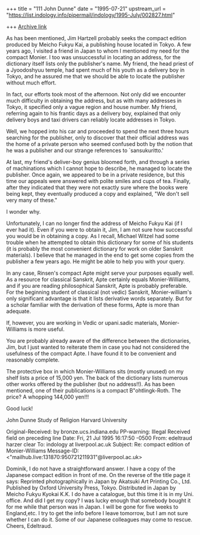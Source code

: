 +++
title = "111 John Dunne"
date = "1995-07-21"
upstream_url = "https://list.indology.info/pipermail/indology/1995-July/002827.html"

+++
[Archive link](https://list.indology.info/pipermail/indology/1995-July/002827.html)


As has been mentioned, Jim Hartzell probably seeks the compact edition
produced by Meicho Fukyu Kai, a publishing house located in Tokyo. A few
years ago, I visited a friend in Japan to whom I mentioned my need for the
compact Monier.  I too was unsuccessful in locating an address, for the
dictionary itself lists only the publisher's name. My friend, the head
priest of a Jyoodoshyuu temple, had spent much of his youth as a delivery
boy in Tokyo, and he assured me that we should be able to locate the
publisher without much effort. 

In fact, our efforts took most of the afternoon. Not only did we encounter
much difficulty in obtaining the address, but as with many addresses in
Tokyo, it specified only a vague region and house number. My friend,
referring again to his frantic days as a delivery boy, explained that
only delivery boys and taxi drivers can reliably locate addresses in
Tokyo. 

Well, we hopped into his car and proceeded to spend the next three hours 
searching for the publisher, only to discover that their official address 
was the home of a private person who seemed confused both by the notion 
that he was a publisher and our strange references to `sansukuritto.'

At last, my friend's deliver-boy genius bloomed forth, and through a
series of machinations which I cannot hope to describe, he managed to
locate the publisher. Once again, we appeared to be in a private
residence, but this time our appeals were answered with polite smiles and
cups of tea. Finally, after they indicated that they were not exactly sure
where the books were being kept, they eventually produced a copy and
explained, "We don't sell very many of these." 

I wonder why.


Unfortunately, I can no longer find the address of Meicho Fukyu Kai (if I
ever had it). Even if you were to obtain it, Jim, I am not sure how
successful you would be in obtaining a copy. As I recall, Michael Witzel
had some trouble when he attempted to obtain this dictionary for some of
his students (it is probably the most convenient dictionary for work on
older Sanskrit materials). I believe that he managed in the end to get
some copies from the publisher a few years ago. He might be able to help
you with your query. 

In any case, Rinsen's compact Apte might serve your purposes equally well.
As a resource for classical Sanskrit, Apte certainly equals
Monier-Williams, and if you are reading philosophical Sanskrit, Apte is
probably preferable. For the beginning student of classical (not vedic)
Sanskrit, Monier-william's only significant advantage is that it lists
derivative words separately. But for a scholar familiar with the
derivation of these forms, Apte is more than adequate. 

If, however, you are working in Vedic or upani.sadic materials, 
Monier-Williams is more useful. 

You are probably already aware of the difference between the 
dictionaries, Jim, but I just wanted to reiterate them in case you had 
not considered the usefulness of the compact Apte. I have found it to be 
convenient and reasonably complete.

The protective box in which Monier-Williams sits (mostly unused) on my
shelf lists a price of 15,000 yen. The back of the dictionary lists
numerous other works offered by the publisher (but no address!!). As has
been mentioned, one of their publications is a compact B"ohtlingk-Roth. 
The price?  A whopping 144,000 yen!!! 

Good luck!

John Dunne
Study of Religion
Harvard University



Original-Received:  by bronze.ucs.indiana.edu 
PP-warning: Illegal Received field on preceding line
Date: Fri, 21 Jul 1995 16:17:50 -0500
From: edeltraud harzer clear <eclear at bronze.ucs.indiana.edu>
To: indology at liverpool.ac.uk
Subject: Re: compact edition of Monier-Williams
Message-ID: <"mailhub.live:131870:950721211931"@liverpool.ac.uk>

Dominik, I do not have a straightforward answer. I have
a copy of the Japanese compact edition in front of me.
On the reverse of the title page it says: 
Reprinted photographically in Japan by Akatsuki Art 
Printing Co., Ltd. Published by Oxford University Press,
Tokyo. Distributed in Japan by Meicho Fukyu Kyokai K.K.
I do have a catalogue, but this time it is in my Uni.
office. And did I get my copy? I was lucky enough
that somebody bought it for me while that person was
in Japan. I will be gone for five weeks to England,etc.
I try to get the info before I leave tomorrow, but I am
not sure whether I can do it. Some of our Japanese
colleagues may come to rescue. Cheers, Edeltraud.





